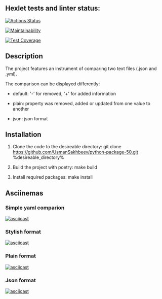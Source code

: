  ## Hexlet tests and linter status:

[![Actions Status](https://github.com/UsmanSakhbeev/python-project-50/actions/workflows/hexlet-check.yml/badge.svg)](https://github.com/UsmanSakhbeev/python-project-50/actions)

[![Maintainability](https://api.codeclimate.com/v1/badges/54e2677daa9f5f812836/maintainability)](https://codeclimate.com/github/UsmanSakhbeev/python-project-50/maintainability)

[![Test Coverage](https://api.codeclimate.com/v1/badges/54e2677daa9f5f812836/test_coverage)](https://codeclimate.com/github/UsmanSakhbeev/python-project-50/test_coverage)


 ## Description 

The project features an instrument of comparing two text files (.json and .yml).


The comparison can be displayed differently:

* default: '-' for removed, '+' for added information

* plain: property was removed, added or updated from one value to another

* json: json format


 ## Installation

1. Clone the code to the desireable directory: git clone https://github.com/UsmanSakhbeev/python-package-50.git %desireable_directory%

2. Build the project with poetry: make build

3. Install required packages: make install


 ## Asciinemas

 ### Simple yaml comparion
[![asciicast](https://asciinema.org/a/ec5pXbirazAgmevBtssmcs8f5.svg)](https://asciinema.org/a/ec5pXbirazAgmevBtssmcs8f5)


 ### Stylish format
[![asciicast](https://asciinema.org/a/XEY7BSi9He2yjvAS0lMGTnM4V.svg)](https://asciinema.org/a/XEY7BSi9He2yjvAS0lMGTnM4V)


 ### Plain format
[![asciicast](https://asciinema.org/a/FwmFd57OU9uzg5qLjS23931d9.svg)](https://asciinema.org/a/FwmFd57OU9uzg5qLjS23931d9)


 ### Json format
[![asciicast](https://asciinema.org/a/rWwSdzy84vBUWpuks86hC5AHW.svg)](https://asciinema.org/a/rWwSdzy84vBUWpuks86hC5AHW)
